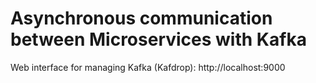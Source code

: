 # Asynchronous communication between Microservices with Kafka

Web interface for managing Kafka (Kafdrop): http://localhost:9000
